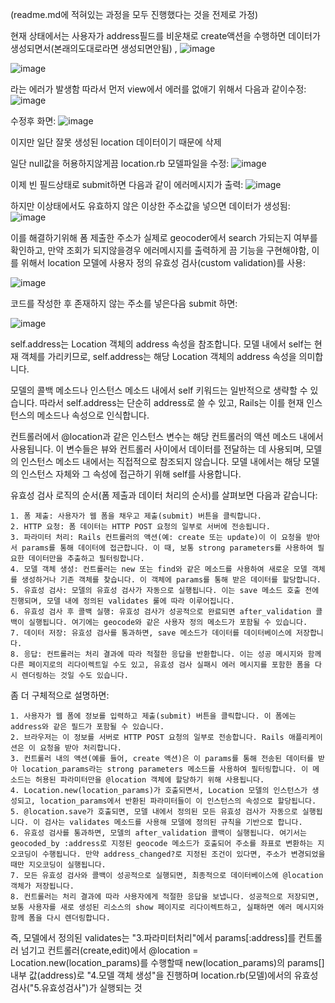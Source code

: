 (readme.md에 적혀있는 과정을 모두 진행했다는 것을 전제로 가정)

현재 상태에서는 사용자가 address필드를 비운채로 create액션을 수행하면 데이터가 생성되면서(본래의도대로라면 생성되면안됨) ,
![image](https://github.com/twingay96/-api-Geocoder-/assets/64403357/0353f00d-e7e0-4c24-b0c2-e4817d249850)

![image](https://github.com/twingay96/-api-Geocoder-/assets/64403357/5aa8c3eb-f6b6-47cc-9c2b-2fba10583b3e)

라는 에러가 발생함 따라서 먼저 view에서 에러를 없애기 위해서 다음과 같이수정: 
![image](https://github.com/twingay96/-api-Geocoder-/assets/64403357/a176db06-4daf-470d-9d20-4c34e6b2a376)

수정후 화면: 
![image](https://github.com/twingay96/-api-Geocoder-/assets/64403357/9c424992-a39c-4967-8d7c-85db2c411498)

이지만 일단 잘못 생성된 location 데이터이기 때문에 삭제

일단 null값을 허용하지않게끔 location.rb 모델파일을 수정:
![image](https://github.com/twingay96/-api-Geocoder-/assets/64403357/ac9eb307-258d-45ec-8c07-c7617f75affd)

이제 빈 필드상태로 submit하면 다음과 같이 에러메시지가 출력:
![image](https://github.com/twingay96/-api-Geocoder-/assets/64403357/c6173c94-31d3-467e-86b7-fdb52bc4f81c)

하지만 이상태에서도 유효하지 않은 이상한 주소값을 넣으면 데이터가 생성됨:
![image](https://github.com/twingay96/-api-Geocoder-/assets/64403357/802dd71e-49ad-4517-bf14-b28a8c7c1eae)

이를 해결하기위해 폼 제출한 주소가 실제로 geocoder에서 search 가되는지 여부를 확인하고, 
만약 조회가 되지않을경우 에러메시지를 출력하게 끔 기능을 구현해야함, 이를 위해서 location 모델에 사용자 정의 유효성 검사(custom validation)를 사용:

![image](https://github.com/twingay96/-api-Geocoder-/assets/64403357/9e4c0c2a-5f01-484f-a7ea-6978f0e2f86e)

코드를 작성한 후 존재하지 않는 주소를 넣은다음 submit 하면:

![image](https://github.com/twingay96/-api-Geocoder-/assets/64403357/a6c7bfeb-a012-4736-ba2a-801f4370cabe)

self.address는 Location 객체의 address 속성을 참조합니다. 모델 내에서 self는 현재 객체를 가리키므로, 
self.address는 해당 Location 객체의 address 속성을 의미합니다.

모델의 콜백 메소드나 인스턴스 메소드 내에서 self 키워드는 일반적으로 생략할 수 있습니다. 
따라서 self.address는 단순히 address로 쓸 수 있고, Rails는 이를 현재 인스턴스의 메소드나 속성으로 인식합니다.

컨트롤러에서 @location과 같은 인스턴스 변수는 해당 컨트롤러의 액션 메소드 내에서 사용됩니다. 
이 변수들은 뷰와 컨트롤러 사이에서 데이터를 전달하는 데 사용되며, 모델의 인스턴스 메소드 내에서는 직접적으로 참조되지 않습니다. 
모델 내에서는 해당 모델의 인스턴스 자체와 그 속성에 접근하기 위해 self를 사용합니다.

유효성 검사 로직의 순서(폼 제출과 데이터 처리의 순서)를 살펴보면 다음과 같습니다:

    1. 폼 제출: 사용자가 웹 폼을 채우고 제출(submit) 버튼을 클릭합니다.    
    2. HTTP 요청: 폼 데이터는 HTTP POST 요청의 일부로 서버에 전송됩니다.    
    3. 파라미터 처리: Rails 컨트롤러의 액션(예: create 또는 update)이 이 요청을 받아서 params를 통해 데이터에 접근합니다. 이 때, 보통 strong parameters를 사용하여 필요한 데이터만을 추출하고 필터링합니다.    
    4. 모델 객체 생성: 컨트롤러는 new 또는 find와 같은 메소드를 사용하여 새로운 모델 객체를 생성하거나 기존 객체를 찾습니다. 이 객체에 params를 통해 받은 데이터를 할당합니다.   
    5. 유효성 검사: 모델의 유효성 검사가 자동으로 실행됩니다. 이는 save 메소드 호출 전에 진행되며, 모델 내에 정의된 validates 룰에 따라 이루어집니다.
    6. 유효성 검사 후 콜백 실행: 유효성 검사가 성공적으로 완료되면 after_validation 콜백이 실행됩니다. 여기에는 geocode와 같은 사용자 정의 메소드가 포함될 수 있습니다.
    7. 데이터 저장: 유효성 검사를 통과하면, save 메소드가 데이터를 데이터베이스에 저장합니다.  
    8. 응답: 컨트롤러는 처리 결과에 따라 적절한 응답을 반환합니다. 이는 성공 메시지와 함께 다른 페이지로의 리다이렉트일 수도 있고, 유효성 검사 실패시 에러 메시지를 포함한 폼을 다시 렌더링하는 것일 수도 있습니다.

좀 더 구체적으로 설명하면:

    1. 사용자가 웹 폼에 정보를 입력하고 제출(submit) 버튼을 클릭합니다. 이 폼에는 address와 같은 필드가 포함될 수 있습니다.
    2. 브라우저는 이 정보를 서버로 HTTP POST 요청의 일부로 전송합니다. Rails 애플리케이션은 이 요청을 받아 처리합니다.
    3. 컨트롤러 내의 액션(예를 들어, create 액션)은 이 params를 통해 전송된 데이터를 받아 location_params라는 strong parameters 메소드를 사용하여 필터링합니다. 이 메소드는 허용된 파라미터만을 @location 객체에 할당하기 위해 사용됩니다.
    4. Location.new(location_params)가 호출되면서, Location 모델의 인스턴스가 생성되고, location_params에서 반환된 파라미터들이 이 인스턴스의 속성으로 할당됩니다.
    5. @location.save가 호출되면, 모델 내에서 정의된 모든 유효성 검사가 자동으로 실행됩니다. 이 검사는 validates 메소드를 사용해 모델에 정의된 규칙을 기반으로 합니다.
    6. 유효성 검사를 통과하면, 모델의 after_validation 콜백이 실행됩니다. 여기서는 geocoded_by :address로 지정된 geocode 메소드가 호출되어 주소를 좌표로 변환하는 지오코딩이 수행됩니다. 만약 address_changed?로 지정된 조건이 있다면, 주소가 변경되었을 때만 지오코딩이 실행됩니다.
    7. 모든 유효성 검사와 콜백이 성공적으로 실행되면, 최종적으로 데이터베이스에 @location 객체가 저장됩니다.
    8. 컨트롤러는 처리 결과에 따라 사용자에게 적절한 응답을 보냅니다. 성공적으로 저장되면, 보통 사용자를 새로 생성된 리소스의 show 페이지로 리다이렉트하고, 실패하면 에러 메시지와 함께 폼을 다시 렌더링합니다.

즉, 모델에서 정의된 validates는 "3.파라미터처리"에서 params[:address]를 컨트롤러 넘기고 
컨트롤러(create,edit)에서 @location = Location.new(location_params)를 수행할때 
new(location_params)의 params[]내부 값(address)로 
"4.모델 객체 생성"을 진행하며 location.rb(모델)에서의 유효성검사("5.유효성검사")가 실행되는 것
